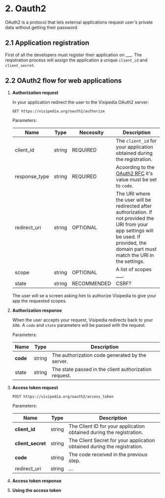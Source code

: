 # 2. Oauth2

OAuth2 is a protocol that lets external applications request user's private data without getting their password.

## 2.1 Application registration
First of all the developers must register their application on ___. The reqistration process will assign the application a unique `client_id` and `client_secret`.

## 2.2 OAuth2 flow for web applications

1. **Authorization request**

   In your application redirect the user to the Visipedia OAuth2 server:
   ```
   GET https://visipedia.org/oauth2/authorize
   ```

   Parameters:

   | Name          | Type   | Necessity   | Description |
   | ------------- | ------ | ----------- |------------ |
   | client_id     | string | REQUIRED    | The `client_id` for your application obtained during the registration. |
   | response_type | string | REQUIRED    | Acoording to the [OAuth2 RFC](http://tools.ietf.org/html/rfc6749) it's value must be set to `code`. |
   | redirect_uri  | string | OPTIONAL    | The URI where the user will be redirected after authorization. If not provided the URI from your app settings will be used. If provided, the domain part must match the URI in the settings. |
   | scope         | string | OPTIONAL    | A list of scopes ___. |
   | state         | string | RECOMMENDED | CSRF? |

   The user will se a screen asking him to authorize Visipedia to give your app the requested scopes.

2. **Authorization response**

   When the user accepts your request, Visipedia redirects back to your site. A `code` and `state` parameters will be passed with the request.

   Parameters:

   | Name     | Type   | Description |
   | ---------| ------ | ----------- |
   | **code** | string | The authorization code generated by the server. |
   | state    | string | The state passed in the client authorization request. |

3. **Access token request**

   ```
   POST https://visipedia.org/oauth2/access_token
   ```

   Parameters:

   | Name              | Type   | Description |
   | ----------------- | ------ | ----------- |
   | **client_id**     | string | The Client ID for your application obtained during the registration. |
   | **client_secret** | string | The Client Secret for your application obtained during the registration. |
   | **code**          | string | The code received in the previous step. |
   | redirect_uri      | string | ... |

4. **Access token response**
   
5. **Using the access token**
